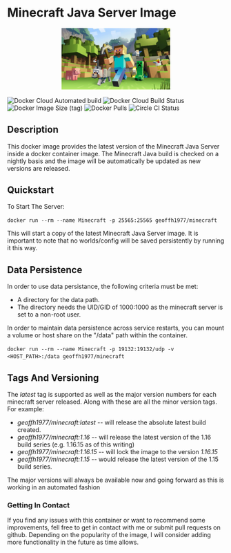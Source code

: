 # Minecraft Java Server Image #

<p align="center">
<img src="https://github.com/geoffh1977/docker-minecraft/raw/main/images/minecraft.jpg" width="50%" height="50%" text-align="center">
</p>

![Docker Cloud Automated build](https://img.shields.io/docker/cloud/automated/geoffh1977/minecraft?style=plastic) ![Docker Cloud Build Status](https://img.shields.io/docker/cloud/build/geoffh1977/minecraft?style=plastic) ![Docker Image Size (tag)](https://img.shields.io/docker/image-size/geoffh1977/minecraft/latest?style=plastic) ![Docker Pulls](https://img.shields.io/docker/pulls/geoffh1977/minecraft?style=plastic) ![Circle CI Status](https://img.shields.io/circleci/build/github/geoffh1977/docker-minecraft/main?label=cirecleci&style=plastic&token=a61a99b1c491ddd861ece08fcd224a6298b8650d)


## Description ##
This docker image provides the latest version of the Minecraft Java Server inside a docker container image. The Minecraft Java build is checked on a nightly basis and the image will be automatically be updated as new versions are released.

## Quickstart ##
To Start The Server:

`docker run --rm --name Minecraft -p 25565:25565 geoffh1977/minecraft`

This will start a copy of the latest Minecraft Java Server image. It is important to note that no worlds/config will be saved persistently by running it this way.

## Data Persistence ##
In order to use data persistance, the following criteria must be met:

* A directory for the data path.
* The directory needs the UID/GID of 1000:1000 as the minecraft server is set to a non-root user.

In order to maintain data persistence across service restarts, you can mount a volume or host share on the "/data" path within the container.

`docker run --rm --name Minecraft -p 19132:19132/udp -v <HOST_PATH>:/data geoffh1977/minecraft`

## Tags And Versioning ###

The _latest_ tag is supported as well as the major version numbers for each minecraft server released. Along with these are all the minor version tags. For example:

* *geoffh1977/minecraft:latest* -- will release the absolute latest build created.
* *geoffh1977/minecraft:1.16* -- will release the latest version of the 1.16 build series (e.g. 1.16.15 as of this writing)
* *geoffh1977/minecraft:1.16.15* -- will lock the image to the version _1.16.15_
* *geoffh1977/minecraft:1.15* -- would release the latest version of the 1.15 build series.

The major versions will always be available now and going forward as this is working in an automated fashion

### Getting In Contact ###
If you find any issues with this container or want to recommend some improvements, fell free to get in contact with me or submit pull requests on github. Depending on the popularity of the image, I will consider adding more functionality in the future as time allows.
